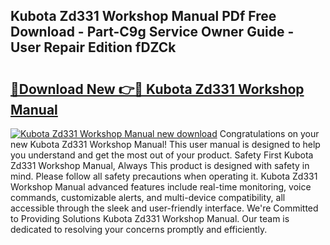 ## Kubota Zd331 Workshop Manual PDf Free Download - Part-C9g Service Owner Guide - User Repair Edition fDZCk

# <h2><a href="http://bc87308.oget.top/?id=Kubota+Zd331+Workshop+Manual">🔗Download New 👉🔴 Kubota Zd331 Workshop Manual</a></h2>

[![Kubota Zd331 Workshop Manual new download](https://i.imgur.com/5g1atiW.png)](http://bc87308.oget.top/?id=Kubota+Zd331+Workshop+Manual)
Congratulations on your new Kubota Zd331 Workshop Manual! This user manual is designed to help you understand and get the most out of your product. Safety First Kubota Zd331 Workshop Manual, Always This product is designed with safety in mind. Please follow all safety precautions when operating it. Kubota Zd331 Workshop Manual advanced features include real-time monitoring, voice commands, customizable alerts, and multi-device compatibility, all accessible through the sleek and user-friendly interface. We're Committed to Providing Solutions Kubota Zd331 Workshop Manual. Our team is dedicated to resolving your concerns promptly and efficiently.
